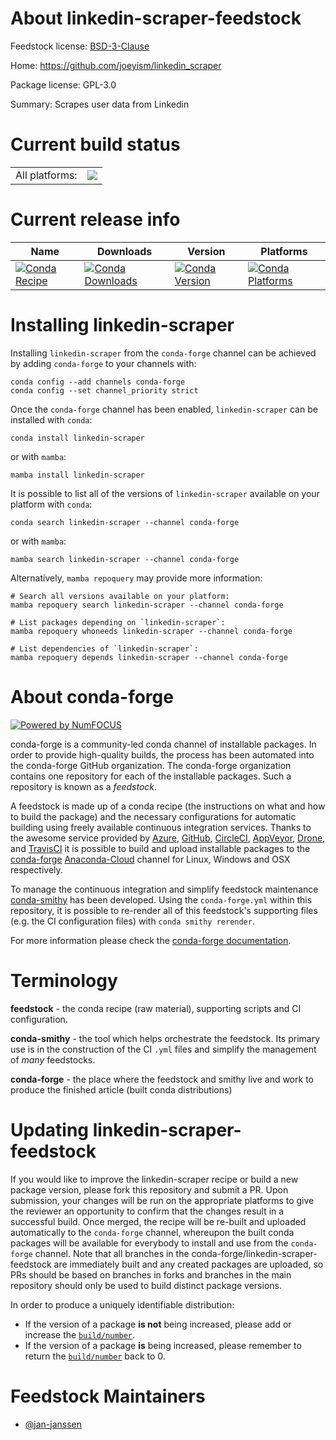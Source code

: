 About linkedin-scraper-feedstock
================================

Feedstock license: [BSD-3-Clause](https://github.com/conda-forge/linkedin-scraper-feedstock/blob/main/LICENSE.txt)

Home: https://github.com/joeyism/linkedin_scraper

Package license: GPL-3.0

Summary: Scrapes user data from Linkedin

Current build status
====================


<table><tr><td>All platforms:</td>
    <td>
      <a href="https://dev.azure.com/conda-forge/feedstock-builds/_build/latest?definitionId=14683&branchName=main">
        <img src="https://dev.azure.com/conda-forge/feedstock-builds/_apis/build/status/linkedin-scraper-feedstock?branchName=main">
      </a>
    </td>
  </tr>
</table>

Current release info
====================

| Name | Downloads | Version | Platforms |
| --- | --- | --- | --- |
| [![Conda Recipe](https://img.shields.io/badge/recipe-linkedin--scraper-green.svg)](https://anaconda.org/conda-forge/linkedin-scraper) | [![Conda Downloads](https://img.shields.io/conda/dn/conda-forge/linkedin-scraper.svg)](https://anaconda.org/conda-forge/linkedin-scraper) | [![Conda Version](https://img.shields.io/conda/vn/conda-forge/linkedin-scraper.svg)](https://anaconda.org/conda-forge/linkedin-scraper) | [![Conda Platforms](https://img.shields.io/conda/pn/conda-forge/linkedin-scraper.svg)](https://anaconda.org/conda-forge/linkedin-scraper) |

Installing linkedin-scraper
===========================

Installing `linkedin-scraper` from the `conda-forge` channel can be achieved by adding `conda-forge` to your channels with:

```
conda config --add channels conda-forge
conda config --set channel_priority strict
```

Once the `conda-forge` channel has been enabled, `linkedin-scraper` can be installed with `conda`:

```
conda install linkedin-scraper
```

or with `mamba`:

```
mamba install linkedin-scraper
```

It is possible to list all of the versions of `linkedin-scraper` available on your platform with `conda`:

```
conda search linkedin-scraper --channel conda-forge
```

or with `mamba`:

```
mamba search linkedin-scraper --channel conda-forge
```

Alternatively, `mamba repoquery` may provide more information:

```
# Search all versions available on your platform:
mamba repoquery search linkedin-scraper --channel conda-forge

# List packages depending on `linkedin-scraper`:
mamba repoquery whoneeds linkedin-scraper --channel conda-forge

# List dependencies of `linkedin-scraper`:
mamba repoquery depends linkedin-scraper --channel conda-forge
```


About conda-forge
=================

[![Powered by
NumFOCUS](https://img.shields.io/badge/powered%20by-NumFOCUS-orange.svg?style=flat&colorA=E1523D&colorB=007D8A)](https://numfocus.org)

conda-forge is a community-led conda channel of installable packages.
In order to provide high-quality builds, the process has been automated into the
conda-forge GitHub organization. The conda-forge organization contains one repository
for each of the installable packages. Such a repository is known as a *feedstock*.

A feedstock is made up of a conda recipe (the instructions on what and how to build
the package) and the necessary configurations for automatic building using freely
available continuous integration services. Thanks to the awesome service provided by
[Azure](https://azure.microsoft.com/en-us/services/devops/), [GitHub](https://github.com/),
[CircleCI](https://circleci.com/), [AppVeyor](https://www.appveyor.com/),
[Drone](https://cloud.drone.io/welcome), and [TravisCI](https://travis-ci.com/)
it is possible to build and upload installable packages to the
[conda-forge](https://anaconda.org/conda-forge) [Anaconda-Cloud](https://anaconda.org/)
channel for Linux, Windows and OSX respectively.

To manage the continuous integration and simplify feedstock maintenance
[conda-smithy](https://github.com/conda-forge/conda-smithy) has been developed.
Using the ``conda-forge.yml`` within this repository, it is possible to re-render all of
this feedstock's supporting files (e.g. the CI configuration files) with ``conda smithy rerender``.

For more information please check the [conda-forge documentation](https://conda-forge.org/docs/).

Terminology
===========

**feedstock** - the conda recipe (raw material), supporting scripts and CI configuration.

**conda-smithy** - the tool which helps orchestrate the feedstock.
                   Its primary use is in the construction of the CI ``.yml`` files
                   and simplify the management of *many* feedstocks.

**conda-forge** - the place where the feedstock and smithy live and work to
                  produce the finished article (built conda distributions)


Updating linkedin-scraper-feedstock
===================================

If you would like to improve the linkedin-scraper recipe or build a new
package version, please fork this repository and submit a PR. Upon submission,
your changes will be run on the appropriate platforms to give the reviewer an
opportunity to confirm that the changes result in a successful build. Once
merged, the recipe will be re-built and uploaded automatically to the
`conda-forge` channel, whereupon the built conda packages will be available for
everybody to install and use from the `conda-forge` channel.
Note that all branches in the conda-forge/linkedin-scraper-feedstock are
immediately built and any created packages are uploaded, so PRs should be based
on branches in forks and branches in the main repository should only be used to
build distinct package versions.

In order to produce a uniquely identifiable distribution:
 * If the version of a package **is not** being increased, please add or increase
   the [``build/number``](https://docs.conda.io/projects/conda-build/en/latest/resources/define-metadata.html#build-number-and-string).
 * If the version of a package **is** being increased, please remember to return
   the [``build/number``](https://docs.conda.io/projects/conda-build/en/latest/resources/define-metadata.html#build-number-and-string)
   back to 0.

Feedstock Maintainers
=====================

* [@jan-janssen](https://github.com/jan-janssen/)

